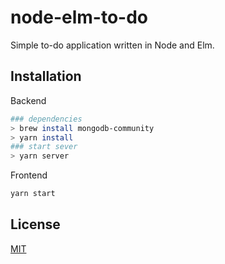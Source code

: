 # node-elm-to-do

Simple to-do application written in Node and Elm.

## Installation
Backend
```bash
### dependencies
> brew install mongodb-community
> yarn install
### start sever
> yarn server
```

Frontend
```bash
yarn start
```



## License
[MIT](https://choosealicense.com/licenses/mit/)